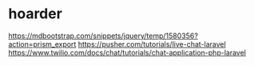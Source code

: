 # hoarder
https://mdbootstrap.com/snippets/jquery/temp/1580356?action=prism_export
https://pusher.com/tutorials/live-chat-laravel
https://www.twilio.com/docs/chat/tutorials/chat-application-php-laravel
